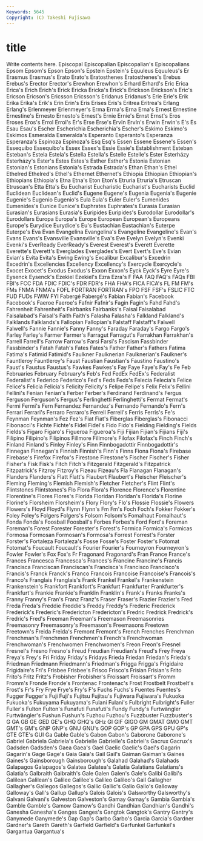 ```yaml
---
Keywords: 5645 
Copyright: (C) Takeshi Fujisawa
---
```


# title

Write contents here.
 Episcopal Episcopalian Episcopalian's Episcopalians Epsom Epsom's Epson Epson's
Epstein Epstein's Equuleus Equuleus's Er Erasmus Erasmus's Erato Erato's Eratosthenes
Eratosthenes's Erebus Erebus's Erector Erector's Erewhon Erewhon's Erhard Erhard's Eric
Erica Erica's Erich Erich's Erick Ericka Ericka's Erick's Erickson Erickson's
Eric's Ericson Ericson's Ericsson Ericsson's Eridanus Eridanus's Erie Erie's Erik
Erika Erika's Erik's Erin Erin's Eris Erises Eris's Eritrea Eritrea's
Erlang Erlang's Erlenmeyer Erlenmeyer's Erma Erma's Erna Erna's Ernest Ernestine
Ernestine's Ernesto Ernesto's Ernest's Ernie Ernie's Ernst Ernst's Eros Eroses
Eros's Errol Errol's Er's Erse Erse's ErvIn ErvIn's Erwin Erwin's
E's Es Esau Esau's Escher Escherichia Escherichia's Escher's Eskimo Eskimo's
Eskimos Esmeralda Esmeralda's Esperanto Esperanto's Esperanza Esperanza's Espinoza Espinoza's Esq
Esq's Essen Essene Essene's Essen's Essequibo Essequibo's Essex Essex's Essie
Essie's Establishment Esteban Esteban's Estela Estela's Estella Estella's Estelle Estelle's
Ester Esterházy Esterházy's Ester's Estes Estes's Esther Esther's Estonia Estonian
Estonian's Estonians Estonia's Estrada Estrada's Ethan Ethan's Ethel Ethelred Ethelred's
Ethel's Ethernet Ethernet's Ethiopia Ethiopian Ethiopian's Ethiopians Ethiopia's Etna Etna's
Eton Eton's Etruria Etruria's Etruscan Etruscan's Etta Etta's Eu Eucharist
Eucharistic Eucharist's Eucharists Euclid Euclidean Euclidean's Euclid's Eugene Eugene's Eugenia
Eugenia's Eugenie Eugenie's Eugenio Eugenio's Eula Eula's Euler Euler's Eumenides
Eumenides's Eunice Eunice's Euphrates Euphrates's Eurasia Eurasian Eurasian's Eurasians Eurasia's
Euripides Euripides's Eurodollar Eurodollar's Eurodollars Europa Europa's Europe European European's
Europeans Europe's Eurydice Eurydice's Eu's Eustachian Eustachian's Euterpe Euterpe's Eva
Evan Evangelina Evangelina's Evangeline Evangeline's Evan's Evans Evans's Evansville Evansville's
Eva's Eve Evelyn Evelyn's Evenki Evenki's EverReady EverReady's Everest Everest's
Everett Everette Everette's Everett's Everglades Everglades's Evert Evert's Eve's Evian
Evian's Evita Evita's Ewing Ewing's Excalibur Excalibur's Excedrin Excedrin's Excellencies
Excellency Excellency's Exercycle Exercycle's Exocet Exocet's Exodus Exodus's Exxon Exxon's
Eyck Eyck's Eyre Eyre's Eysenck Eysenck's Ezekiel Ezekiel's Ezra Ezra's
F FAA FAQ FAQ's FAQs FBI FBI's FCC FDA FDIC
FDIC's FDR FDR's FHA FHA's FICA FICA's FL FM FM's
FMs FNMA FNMA's FOFL FORTRAN FORTRAN's FPO FSF FSF's FSLIC
FTC FUD FUDs FWIW FYI Fabergé Fabergé's Fabian Fabian's Facebook
Facebook's Faeroe Faeroe's Fafnir Fafnir's Fagin Fagin's Fahd Fahd's Fahrenheit
Fahrenheit's Fairbanks Fairbanks's Faisal Faisalabad Faisalabad's Faisal's Faith Faith's Falasha
Falasha's Falkland Falkland's Falklands Falklands's Fallopian Fallopian's Falstaff Falstaff's Falwell
Falwell's Fannie Fannie's Fanny Fanny's Faraday Faraday's Fargo Fargo's Farley
Farley's Farmer Farmer's Farragut Farragut's Farrakhan Farrakhan's Farrell Farrell's Farrow
Farrow's Farsi Farsi's Fascism Fassbinder Fassbinder's Fatah Fatah's Fates Fates's
Father Father's Fathers Fatima Fatima's Fatimid Fatimid's Faulkner Faulknerian Faulknerian's
Faulkner's Fauntleroy Fauntleroy's Faust Faustian Faustian's Faustino Faustino's Faust's Faustus
Faustus's Fawkes Fawkes's Fay Faye Faye's Fay's Fe Feb Februaries
February February's Feb's Fed FedEx FedEx's Federalist Federalist's Federico Federico's
Fed's Feds Feds's Felecia Felecia's Felice Felice's Felicia Felicia's Felicity
Felicity's Felipe Felipe's Felix Felix's Fellini Fellini's Fenian Fenian's Ferber
Ferber's Ferdinand Ferdinand's Fergus Ferguson Ferguson's Fergus's Ferlinghetti Ferlinghetti's Fermat
Fermat's Fermi Fermi's Fern Fernandez Fernandez's Fernando Fernando's Fern's Ferrari
Ferrari's Ferraro Ferraro's Ferrell Ferrell's Ferris Ferris's Fe's Feynman Feynman's
Fez Fez's Fiat Fiat's Fiberglas Fiberglas's Fibonacci Fibonacci's Fichte Fichte's
Fidel Fidel's Fido Fido's Fielding Fielding's Fields Fields's Figaro Figaro's
Figueroa Figueroa's Fiji Fijian Fijian's Fijians Fiji's Filipino Filipino's Filipinos
Fillmore Fillmore's Filofax Filofax's Finch Finch's Finland Finland's Finley Finley's
Finn Finnbogadottir Finnbogadottir's Finnegan Finnegan's Finnish Finnish's Finn's Finns Fiona
Fiona's Firebase Firebase's Firefox Firefox's Firestone Firestone's Fischer Fischer's Fisher
Fisher's Fisk Fisk's Fitch Fitch's Fitzgerald Fitzgerald's Fitzpatrick Fitzpatrick's Fitzroy
Fitzroy's Fizeau Fizeau's Fla Flanagan Flanagan's Flanders Flanders's Flatt Flatt's
Flaubert Flaubert's Fleischer Fleischer's Fleming Fleming's Flemish Flemish's Fletcher Fletcher's
Flint Flint's Flintstones Flintstones's Flo Flora Flora's Florence Florence's Florentine
Florentine's Flores Flores's Florida Floridan Floridan's Florida's Florine Florine's Florsheim
Florsheim's Flory Flory's Flo's Flossie Flossie's Flowers Flowers's Floyd Floyd's
Flynn Flynn's Fm Fm's Foch Foch's Fokker Fokker's Foley Foley's
Folgers Folgers's Folsom Folsom's Fomalhaut Fomalhaut's Fonda Fonda's Foosball Foosball's
Forbes Forbes's Ford Ford's Foreman Foreman's Forest Forester Forester's Forest's
Formica Formica's Formicas Formosa Formosan Formosan's Formosa's Forrest Forrest's Forster
Forster's Fortaleza Fortaleza's Fosse Fosse's Foster Foster's Fotomat Fotomat's Foucault
Foucault's Fourier Fourier's Fourneyron Fourneyron's Fowler Fowler's Fox Fox's Fr
Fragonard Fragonard's Fran France France's Frances Francesca Francesca's Frances's Francine
Francine's Francis Francisca Franciscan Franciscan's Francisca's Francisco Francisco's Francis's Franck
Franck's Franco Francois Francoise Francoise's Francois's Franco's Franglais Franglais's Frank
Frankel Frankel's Frankenstein Frankenstein's Frankfort Frankfort's Frankfurt Frankfurter Frankfurter's Frankfurt's
Frankie Frankie's Franklin Franklin's Frank's Franks Franks's Franny Franny's Fran's
Franz Franz's Fraser Fraser's Frazier Frazier's Fred Freda Freda's Freddie
Freddie's Freddy Freddy's Frederic Frederick Frederick's Frederic's Fredericton Fredericton's Fredric
Fredrick Fredrick's Fredric's Fred's Freeman Freeman's Freemason Freemasonries Freemasonry Freemasonry's
Freemason's Freemasons Freetown Freetown's Freida Freida's Fremont Fremont's French Frenches
Frenchman Frenchman's Frenchmen Frenchmen's French's Frenchwoman Frenchwoman's Frenchwomen Frenchwomen's Freon
Freon's Fresnel Fresnel's Fresno Fresno's Freud Freudian Freudian's Freud's Frey
Freya Freya's Frey's Fri Friday Friday's Fridays Frieda Friedan Friedan's
Frieda's Friedman Friedmann Friedmann's Friedman's Frigga Frigga's Frigidaire Frigidaire's Fri's
Frisbee Frisbee's Frisco Frisco's Frisian Frisian's Frito Frito's Fritz Fritz's
Frobisher Frobisher's Froissart Froissart's Fromm Fromm's Fronde Fronde's Frontenac Frontenac's
Frost Frostbelt Frostbelt's Frost's Fr's Fry Frye Frye's Fry's F's
Fuchs Fuchs's Fuentes Fuentes's Fugger Fugger's Fuji Fuji's Fujitsu Fujitsu's
Fujiwara Fujiwara's Fukuoka Fukuoka's Fukuyama Fukuyama's Fulani Fulani's Fulbright Fulbright's
Fuller Fuller's Fulton Fulton's Funafuti Funafuti's Fundy Fundy's Furtwängler Furtwängler's
Fushun Fushun's Fuzhou Fuzhou's Fuzzbuster Fuzzbuster's G GA GB GE
GED GE's GHQ GHQ's GHz GI GIF GIGO GM GMAT
GMO GMT GMT's GM's GNP GNP's GNU GNU's GOP GOP's
GP GPA GPS GPU GP's GTE GTE's GUI Ga Gable
Gable's Gabon Gabon's Gaborone Gaborone's Gabriel Gabriela Gabriela's Gabrielle Gabrielle's
Gabriel's Gacrux Gacrux's Gadsden Gadsden's Gaea Gaea's Gael Gaelic Gaelic's
Gael's Gagarin Gagarin's Gage Gage's Gaia Gaia's Gail Gail's Gaiman
Gaiman's Gaines Gaines's Gainsborough Gainsborough's Galahad Galahad's Galahads Galapagos Galapagos's
Galatea Galatea's Galatia Galatians Galatians's Galatia's Galbraith Galbraith's Gale Galen
Galen's Gale's Galibi Galibi's Galilean Galilean's Galilee Galilee's Galileo Galileo's
Gall Gallagher Gallagher's Gallegos Gallegos's Gallic Gallic's Gallo Gallo's Galloway
Galloway's Gall's Gallup Gallup's Galois Galois's Galsworthy Galsworthy's Galvani Galvani's
Galveston Galveston's Gamay Gamay's Gambia Gambia's Gamble Gamble's Gamow Gamow's
Gandhi Gandhian Gandhian's Gandhi's Ganesha Ganesha's Ganges Ganges's Gangtok Gangtok's
Gantry Gantry's Ganymede Ganymede's Gap Gap's Garbo Garbo's Garcia Garcia's
Gardner Gardner's Gareth Gareth's Garfield Garfield's Garfunkel Garfunkel's Gargantua Gargantua's
